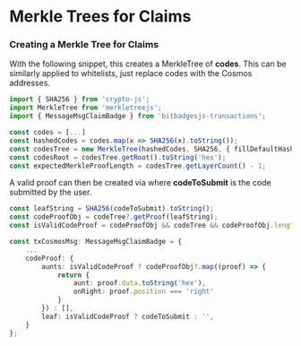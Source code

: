 # Merkle Trees for Claims

### **Creating a Merkle Tree for Claims**

With the following snippet, this creates a MerkleTree of **codes**. This can be similarly applied to whitelists, just replace codes with the Cosmos addresses.

```typescript
import { SHA256 } from 'crypto-js';
import MerkleTree from 'merkletreejs';
import { MessageMsgClaimBadge } from 'bitbadgesjs-transactions';

const codes = [...]
const hashedCodes = codes.map(x => SHA256(x).toString());
const codesTree = new MerkleTree(hashedCodes, SHA256, { fillDefaultHash: '0000000000000000000000000000000000000000000000000000000000000000' });
const codesRoot = codesTree.getRoot().toString('hex');
const expectedMerkleProofLength = codesTree.getLayerCount() - 1;
```

A valid proof can then be created via where **codeToSubmit** is the code submitted by the user.

```typescript
const leafString = SHA256(codeToSubmit).toString();
const codeProofObj = codeTree?.getProof(leafString);
const isValidCodeProof = codeProofObj && codeTree && codeProofObj.length === codeTree.getLayerCount() - 1;

const txCosmosMsg: MessageMsgClaimBadge = {
    ...
    codeProof: {
        aunts: isValidCodeProof ? codeProofObj?.map((proof) => {
            return {
                aunt: proof.data.toString('hex'),
                onRight: proof.position === 'right'
            }
        }) : [],
        leaf: isValidCodeProof ? codeToSubmit : '',
    }
};
```
